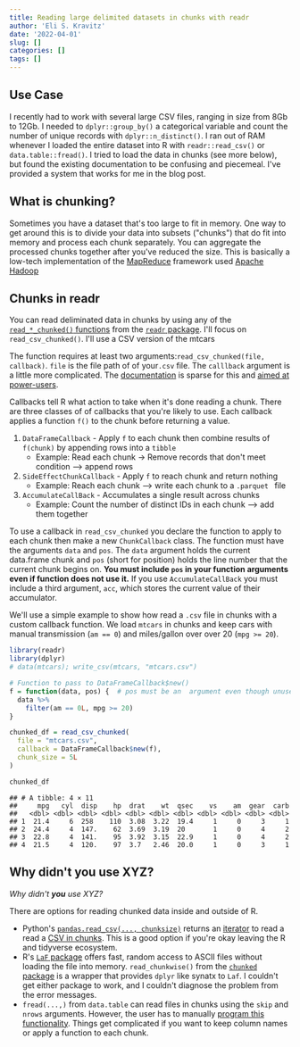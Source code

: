 ```yaml
---
title: Reading large delimited datasets in chunks with readr
author: 'Eli S. Kravitz'
date: '2022-04-01'
slug: []
categories: []
tags: []
---
```


## Use Case

I recently had to work with several large CSV files, ranging in size from 8Gb to 12Gb. I needed to `dplyr::group_by()` a categorical variable and count the number of unique records with `dplyr::n_distinct()`.  I ran out of RAM whenever I loaded the entire dataset into R with `readr::read_csv()` or `data.table::fread()`.  I tried to load the data in chunks (see more below), but found the existing documentation to be confusing and piecemeal. I've provided a system that works for me in the blog post.

## What is chunking?

Sometimes you have a dataset that's too large to fit in memory.  One way to get around this is to divide your data into subsets ("chunks") that do fit into memory and process each chunk separately. You can aggregate the processed chunks together after you've reduced the size. This is basically a low-tech implementation of the [MapReduce](https://en.wikipedia.org/wiki/MapReduce#Overview) framework used [Apache Hadoop](https://www.ibm.com/cloud/blog/hadoop-vs-spark)

## Chunks in readr

You can read deliminated data in chunks by using any of the  [`read_*_chunked()` functions](https://readr.tidyverse.org/reference/read_delim_chunked.html) from the [`readr` package](https://readr.tidyverse.org/index.html). I'll focus on `read_csv_chunked()`. I'll use a CSV version of the mtcars


The function requires at least two arguments:`read_csv_chunked(file, callback)`.  `file` is the file path of of your`.csv` file. The `calllback` argument is a little more complicated. The [documentation](https://readr.tidyverse.org/reference/callback.html#ref-examples) is sparse for this and [aimed at power-users](https://github.com/tidyverse/readr/issues/510#issuecomment-242363754).

Callbacks tell R what action to take when it's done reading a chunk. There are three classes of of callbacks that you're likely to use. Each callback applies a function `f()` to the chunk before returning a value. 

1. `DataFrameCallback` - Apply `f` to each chunk then combine results of `f(chunk)` by appending rows  into a `tibble`
    + Example: Read each chunk -> Remove records that don't meet condition  --> append rows
2. `SideEffectChunkCallback` - Apply `f` to reach chunk and return nothing
    + Example: Reach each chunk --> write each chunk to a `.parquet ` file 
3. `AccumulateCallBack` - Accumulates a single result across chunks
    + Example: Count the number of distinct IDs in each chunk --> add them together 

To use a callback in `read_csv_chunked` you declare the function to apply to each chunk then make a new `ChunkCallback` class. The function must have the arguments `data` and `pos`. The `data` argument holds the current data.frame chunk and `pos` (short for position) holds the line number that the current chunk begins on.   **You must include `pos` in your function arguments even if function does not use it.** If you use `AccumulateCallBack` you must include a third argument, `acc`, which stores the current value of their accumulator. 

We'll use a simple example to show how read a `.csv` file in chunks with a custom callback function. We load `mtcars` in chunks and keep cars with manual transmission (`am == 0`) and miles/gallon over over 20 (`mpg >= 20`).


```r
library(readr)
library(dplyr)
# data(mtcars); write_csv(mtcars, "mtcars.csv")

# Function to pass to DataFrameCallback$new()
f = function(data, pos) {  # pos must be an  argument even though unused
  data %>% 
    filter(am == 0L, mpg >= 20)
}

chunked_df = read_csv_chunked(
  file = "mtcars.csv",
  callback = DataFrameCallback$new(f),
  chunk_size = 5L
)

chunked_df
```

```
## # A tibble: 4 × 11
##     mpg   cyl  disp    hp  drat    wt  qsec    vs    am  gear  carb
##   <dbl> <dbl> <dbl> <dbl> <dbl> <dbl> <dbl> <dbl> <dbl> <dbl> <dbl>
## 1  21.4     6  258    110  3.08  3.22  19.4     1     0     3     1
## 2  24.4     4  147.    62  3.69  3.19  20       1     0     4     2
## 3  22.8     4  141.    95  3.92  3.15  22.9     1     0     4     2
## 4  21.5     4  120.    97  3.7   2.46  20.0     1     0     3     1
```

## Why didn't you use XYZ?

*Why didn't **you** use XYZ?*

There are options for reading chunked data inside and outside of R. 

* Python's [`pandas.read_csv(..., chunksize)`](https://pandas.pydata.org/docs/reference/api/pandas.read_csv.html) returns an [iterator](https://wiki.python.org/moin/Iterator) to read a read a [CSV in chunks](https://pythonspeed.com/articles/chunking-pandas/). This is a good option if you're okay leaving the R and tidyverse ecosystem. 
* R's [`LaF` package](https://cran.r-project.org/web/packages/LaF/index.html)  offers fast, random access to ASCII files without loading the file into memory. `read_chunkwise()` from the [`chunked` package](https://cran.r-project.org/web/packages/chunked/index.html) is a wrapper that provides `dplyr` like synatx to `Laf`. I couldn't get either package to work, and I couldn't diagnose the problem from the error messages.
* `fread(...,)` from `data.table` can read files in chunks using the `skip` and `nrows` arguments. However, the user has to manually [program this functionality](https://stackoverflow.com/a/60085589/2838936). Things get complicated if you want to keep column names or apply a function to each chunk. 
